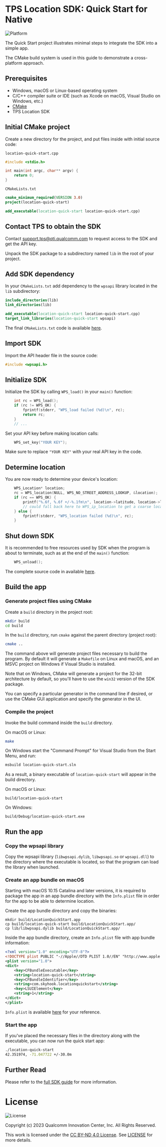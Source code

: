# TPS Location SDK: Quick Start for Native
![Platform](https://img.shields.io/static/v1?label=platform&message=windows%20%7C%20macos%20%7C%20linux&color=informational)

The Quick Start project illustrates minimal steps to integrate the SDK into a simple app.

The CMake build system is used in this guide to demonstrate a cross-platform approach.

## Prerequisites

* Windows, macOS or Linux-based operating system
* C/C++ compiler suite or IDE (such as Xcode on macOS, Visual Studio on Windows, etc.)
* [CMake](https://cmake.org/)
* TPS Location SDK

## Initial CMake project

Create a new directory for the project, and put files inside with initial source code:

`location-quick-start.cpp`
```c++
#include <stdio.h>

int main(int argc, char** argv) {
    return 0;
}
```

`CMakeLists.txt`
```cmake
cmake_minimum_required(VERSION 3.0)
project(location-quick-start)

add_executable(location-quick-start location-quick-start.cpp)
```

## Contact TPS to obtain the SDK

Contact support.tps@qti.qualcomm.com to request access to the SDK and get the API key.

Unpack the SDK package to a subdirectory named `lib` in the root of your project.

## Add SDK dependency

In your `CMakeLists.txt` add dependency to the `wpsapi` library located in the `lib` subdirectory:
```cmake
include_directories(lib)
link_directories(lib)

add_executable(location-quick-start location-quick-start.cpp)
target_link_libraries(location-quick-start wpsapi)
```

The final `CMakeLists.txt` code is available [here](https://github.com/quic/tps-location-quick-start-native/tree/main/CMakeLists.txt).

## Import SDK

Import the API header file in the source code:
```c++
#include <wpsapi.h>
```

## Initialize SDK

Initialize the SDK by calling `WPS_load()` in your `main()` function:
```c++
    int rc = WPS_load();
    if (rc != WPS_OK) {
        fprintf(stderr, "WPS_load failed (%d)\n", rc);
        return rc;
    }
    // ...
```

Set your API key before making location calls:
```c++
    WPS_set_key("YOUR KEY");
```

Make sure to replace `"YOUR KEY"` with your real API key in the code.

## Determine location

You are now ready to determine your device's location:
```c++
    WPS_Location* location;
    rc = WPS_location(NULL, WPS_NO_STREET_ADDRESS_LOOKUP, &location);
    if (rc == WPS_OK) {
        printf("%.6f, %.6f +/-%.1fm\n", location->latitude, location->longitude, location->hpe);
        // could fall back here to WPS_ip_location to get a coarse location
    } else {
        fprintf(stderr, "WPS_location failed (%d)\n", rc);
    }
```

## Shut down SDK

It is recommended to free resources used by SDK when the program is about to terminate, such as at the end of the `main()` function:
```c++
    WPS_unload();
```

The complete source code in available [here](https://github.com/quic/tps-location-quick-start-native/tree/main/location-quick-start.cpp).

## Build the app

### Generate project files using CMake

Create a `build` directory in the project root:
```sh
mkdir build
cd build
```

In the `build` directory, run `cmake` against the parent directory (project root):
```sh
cmake ..
```

The command above will generate project files necessary to build the program. By default it will generate a `Makefile` on Linux and macOS, and an MSVC project on Windows if Visual Studio is installed.

Note that on Windows, CMake will generate a project for the 32-bit architecture by default, so you'll have to use the `win32` version of the SDK package.

You can specify a particular generator in the command line if desired, or use the CMake GUI application and specify the generator in the UI.

### Compile the project

Invoke the build command inside the `build` directory.

On macOS or Linux:
```sh
make
```

On Windows start the "Command Prompt" for Visual Studio from the Start Menu, and run:
```sh
msbuild location-quick-start.sln
```

As a result, a binary executable of `location-quick-start` will appear in the build directory.

On macOS or Linux:
```
build/location-quick-start
```

On Windows:
```
build/Debug/location-quick-start.exe
```

## Run the app

### Copy the wpsapi library

Copy the wpsapi library (`libwpsapi.dylib`, `libwpsapi.so` or `wpsapi.dll`) to the directory where the executable is located, so that the program can load the library when launched.

### Create an app bundle on macOS

Starting with macOS 10.15 Catalina and later versions, it is required to package the app in an app bundle directory with the `Info.plist` file in order for the app to be able to determine location.

Create the app bundle directory and copy the binaries:
```
mkdir build/LocationQuickStart.app
cp build/location-quick-start build/LocationQuickStart.app/
cp lib/libwpsapi.dylib build/LocationQuickStart.app/
```

Inside the app bundle directory, create an `Info.plist` file with app bundle information:
```xml
<?xml version="1.0" encoding="UTF-8"?>
<!DOCTYPE plist PUBLIC "-//Apple//DTD PLIST 1.0//EN" "http://www.apple.com/DTDs/PropertyList-1.0.dtd">
<plist version="1.0">
<dict>
    <key>CFBundleExecutable</key>
    <string>location-quick-start</string>
    <key>CFBundleIdentifier</key>
    <string>com.skyhook.locationquickstart</string>
    <key>LSUIElement</key>
    <string>1</string>
</dict>
</plist>
```

`Info.plist` is available [here](https://github.com/quic/tps-location-quick-start-native/tree/main/Info.plist) for your reference.

### Start the app

If you've placed the necessary files in the directory along with the executable, you can now run the quick start app:
```sh
./location-quick-start
42.351974, -71.047722 +/-30.0m
```

## Further Read

Please refer to the [full SDK guide](https://quic.github.io/tps-location-sdk-native/) for more information.

# License
![License](https://img.shields.io/static/v1?label=license&message=CC-BY-ND-4.0&color=green)

Copyright (c) 2023 Qualcomm Innovation Center, Inc. All Rights Reserved.

This work is licensed under the [CC BY-ND 4.0 License](https://creativecommons.org/licenses/by-nd/4.0/). See [LICENSE](LICENSE) for more details.
